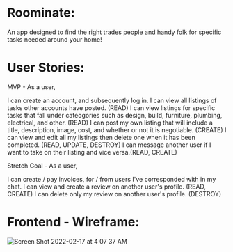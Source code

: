 # Roominate:
An app designed to find the right trades people and handy folk for specific tasks needed around your home!

# User Stories:
MVP - As a user,

I can create an account, and subsequently log in.
I can view all listings of tasks other accounts have posted. (READ)
I can view listings for specific tasks that fall under cateogories such as design, build, furniture, plumbing, electrical, and other. (READ)
I can post my own listing that will include a title, description, image, cost, and whether or not it is negotiable. (CREATE)
I can view and edit all my listings then delete one when it has been completed. (READ, UPDATE, DESTROY)
I can message another user if I want to take on their listing and vice versa.(READ, CREATE)

Stretch Goal - As a user,

I can create / pay invoices, for / from users I've corresponded with in my chat.
I can view and create a review on another user's profile. (READ, CREATE)
I can delete only my review on another user's profile. (DESTROY)

# Frontend - Wireframe:
![Screen Shot 2022-02-17 at 4 07 37 AM](https://user-images.githubusercontent.com/60496537/154478699-7c50840b-0d9f-4b44-b657-b15cd4f10ee4.png)
